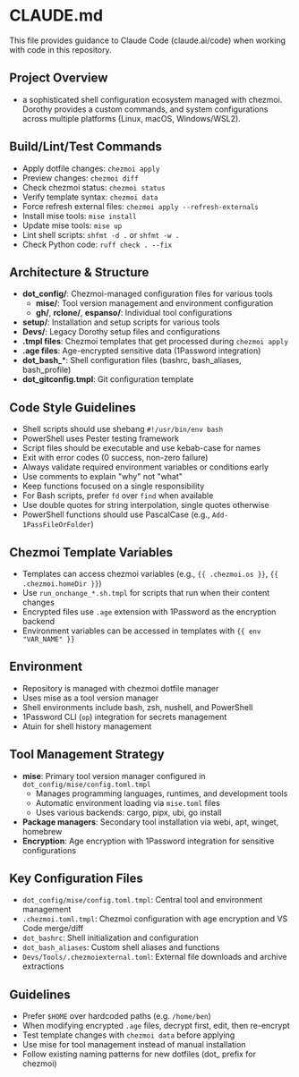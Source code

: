 # CLAUDE.md

This file provides guidance to Claude Code (claude.ai/code) when working with code in this repository.

## Project Overview
 - a sophisticated shell configuration ecosystem managed with chezmoi. Dorothy provides a custom commands, and system configurations across multiple platforms (Linux, macOS, Windows/WSL2).

## Build/Lint/Test Commands
- Apply dotfile changes: `chezmoi apply`
- Preview changes: `chezmoi diff`
- Check chezmoi status: `chezmoi status`
- Verify template syntax: `chezmoi data`
- Force refresh external files: `chezmoi apply --refresh-externals`
- Install mise tools: `mise install`
- Update mise tools: `mise up`
- Lint shell scripts: `shfmt -d .` or `shfmt -w .`
- Check Python code: `ruff check . --fix`

## Architecture & Structure
- **dot_config/**: Chezmoi-managed configuration files for various tools
  - **mise/**: Tool version management and environment configuration
  - **gh/**, **rclone/**, **espanso/**: Individual tool configurations
- **setup/**: Installation and setup scripts for various tools
- **Devs/**: Legacy Dorothy setup files and configurations
- **.tmpl files**: Chezmoi templates that get processed during `chezmoi apply`
- **.age files**: Age-encrypted sensitive data (1Password integration)
- **dot_bash_***: Shell configuration files (bashrc, bash_aliases, bash_profile)
- **dot_gitconfig.tmpl**: Git configuration template

## Code Style Guidelines
- Shell scripts should use shebang `#!/usr/bin/env bash`
- PowerShell uses Pester testing framework
- Script files should be executable and use kebab-case for names
- Exit with error codes (0 success, non-zero failure)
- Always validate required environment variables or conditions early
- Use comments to explain "why" not "what"
- Keep functions focused on a single responsibility
- For Bash scripts, prefer `fd` over `find` when available
- Use double quotes for string interpolation, single quotes otherwise
- PowerShell functions should use PascalCase (e.g., `Add-1PassFileOrFolder`)


## Chezmoi Template Variables
- Templates can access chezmoi variables (e.g., `{{ .chezmoi.os }}`, `{{ .chezmoi.homeDir }}`)
- Use `run_onchange_*.sh.tmpl` for scripts that run when their content changes
- Encrypted files use `.age` extension with 1Password as the encryption backend
- Environment variables can be accessed in templates with `{{ env "VAR_NAME" }}`

## Environment
- Repository is managed with chezmoi dotfile manager
- Uses mise as a tool version manager
- Shell environments include bash, zsh, nushell, and PowerShell
- 1Password CLI (`op`) integration for secrets management
- Atuin for shell history management

## Tool Management Strategy
- **mise**: Primary tool version manager configured in `dot_config/mise/config.toml.tmpl`
  - Manages programming languages, runtimes, and development tools
  - Automatic environment loading via `mise.toml` files
  - Uses various backends: cargo, pipx, ubi, go install
- **Package managers**: Secondary tool installation via webi, apt, winget, homebrew
- **Encryption**: Age encryption with 1Password integration for sensitive configurations

## Key Configuration Files
- `dot_config/mise/config.toml.tmpl`: Central tool and environment management
- `.chezmoi.toml.tmpl`: Chezmoi configuration with age encryption and VS Code merge/diff
- `dot_bashrc`: Shell initialization and configuration
- `dot_bash_aliases`: Custom shell aliases and functions
- `Devs/Tools/.chezmoiexternal.toml`: External file downloads and archive extractions

## Guidelines
- Prefer `$HOME` over hardcoded paths (e.g. `/home/ben`)
- When modifying encrypted `.age` files, decrypt first, edit, then re-encrypt
- Test template changes with `chezmoi data` before applying
- Use mise for tool management instead of manual installation
- Follow existing naming patterns for new dotfiles (dot_ prefix for chezmoi)
